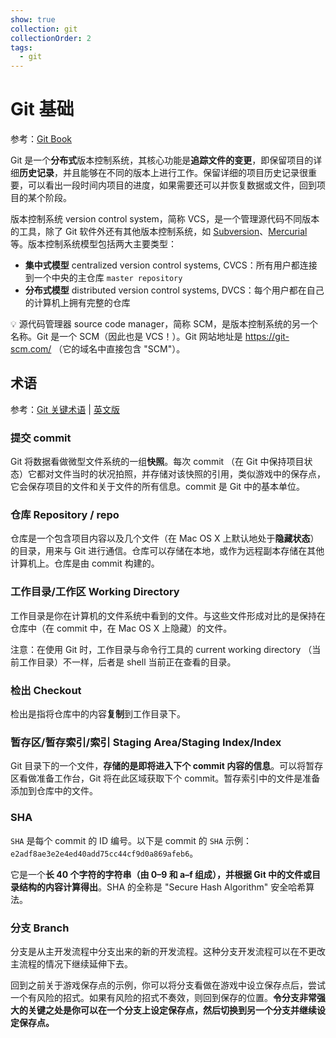 ```yaml
---
show: true
collection: git
collectionOrder: 2
tags:
  - git
---
```


# Git 基础

参考：[Git Book](https://git-scm.com/book/zh/v2)

Git 是一个**分布式**版本控制系统，其核心功能是**追踪文件的变更**，即保留项目的详细**历史记录**，并且能够在不同的版本上进行工作。保留详细的项目历史记录很重要，可以看出一段时间内项目的进度，如果需要还可以并恢复数据或文件，回到项目的某个阶段。

版本控制系统 version control system，简称 VCS，是一个管理源代码不同版本的工具，除了 Git 软件外还有其他版本控制系统，如 [Subversion](https://subversion.apache.org/)、[Mercurial](https://www.mercurial-scm.org/) 等。版本控制系统模型包括两大主要类型：

* **集中式模型** centralized version control systems, CVCS：所有用户都连接到一个中央的主仓库 `master repository`
* **分布式模型** distributed version control systems, DVCS：每个用户都在自己的计算机上拥有完整的仓库

:bulb: 源代码管理器 source code manager，简称 SCM，是版本控制系统的另一个名称。Git 是一个 SCM（因此也是 VCS！）。Git 网站地址是 https://git-scm.com/ （它的域名中直接包含 "SCM"）。


## 术语

参考：[Git 关键术语](./_v_attachments/20191120170555447_6092/Git-terms-cheatsheet.pdf) | [英文版](./_v_attachments/20191120170555447_6092/ud123-git-keyterms.pdf)
### 提交 commit
Git 将数据看做微型文件系统的一组**快照**。每次 commit （在 Git 中保持项目状态）它都对文件当时的状况拍照，并存储对该快照的引用，类似游戏中的保存点，它会保存项目的文件和关于文件的所有信息。commit 是 Git 中的基本单位。

### 仓库 Repository / repo
仓库是一个包含项目内容以及几个文件（在 Mac OS X 上默认地处于**隐藏状态**）的目录，用来与 Git 进行通信。仓库可以存储在本地，或作为远程副本存储在其他计算机上。仓库是由 commit 构建的。

### 工作目录/工作区 Working Directory
工作目录是你在计算机的文件系统中看到的文件。与这些文件形成对比的是保持在仓库中（在 commit 中，在 Mac OS X 上隐藏）的文件。

注意：在使用 Git 时，工作目录与命令行工具的 current working directory （当前工作目录）不一样，后者是 shell 当前正在查看的目录。

### 检出 Checkout
检出是指将仓库中的内容**复制**到工作目录下。

### 暂存区/暂存索引/索引 Staging Area/Staging Index/Index
Git 目录下的一个文件，**存储的是即将进入下个 commit 内容的信息**。可以将暂存区看做准备工作台，Git 将在此区域获取下个 commit。暂存索引中的文件是准备添加到仓库中的文件。

### SHA
`SHA` 是每个 commit 的 ID 编号。以下是 commit 的 `SHA` 示例：`e2adf8ae3e2e4ed40add75cc44cf9d0a869afeb6`。

它是一个**长 40 个字符的字符串（由 0–9 和 a–f 组成），并根据 Git 中的文件或目录结构的内容计算得出**。SHA 的全称是 "Secure Hash Algorithm" 安全哈希算法。

### 分支 Branch
分支是从主开发流程中分支出来的新的开发流程。这种分支开发流程可以在不更改主流程的情况下继续延伸下去。

回到之前关于游戏保存点的示例，你可以将分支看做在游戏中设立保存点后，尝试一个有风险的招式。如果有风险的招式不奏效，则回到保存的位置。**令分支非常强大的关键之处是你可以在一个分支上设定保存点，然后切换到另一个分支并继续设定保存点。**

